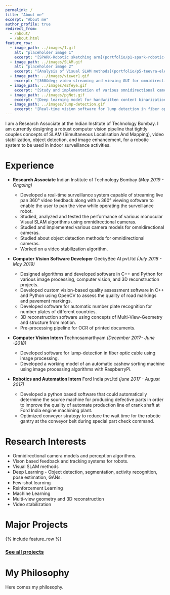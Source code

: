 ```yaml
---
permalink: /
title: "About me"
excerpt: "About me"
author_profile: true
redirect_from: 
  - /about/
  - /about.html
feature_row:
  - image_path: ../images/1.gif
    alt: "placeholder image 1"
    excerpt: "[SPARK-Robotic sketching arm](portfolio/p1-spark-robotic-sketching-arm/)"
  - image_path: ../images/SLAM.gif
    alt: "placeholder image 2"
    excerpt: "[Analysis of Visual SLAM methods](portfolio/p5-teevra-electric-car/)"
  - image_path: ../images/viewer1.gif
    excerpt: "[360&deg; video streaming and viewing GUI for omnidirectional camera](portfolio/p1-spark-robotic-sketching-arm/)"
  - image_path: ../images/e2feye.gif
    excerpt: "[Study and implementation of various omnidirectional camera models](portfolio/p2-cashew-sorting-machine/)"
  - image_path: ../images/pgNet.gif
    excerpt: "[Deep learning model for handwritten content binarization](portfolio/p2-cashew-sorting-machine/)"
  - image_path: ../images/lump-detection.gif
    excerpt: "[Real-time vision software for lump detection in fiber optic cables](portfolio/p2-cashew-sorting-machine/)"
---
```

I am a Research Associate at the Indian Institute of Technology Bombay. I am currently designing a robust computer vision pipeline that tightly couples concepts of SLAM (Simultaneous Localisation And Mapping), video stabilization, object detection, and image enhancement, for a robotic system to be used in indoor surveillance activities. 


Experience
==========
- **Research Associate** Indian Institute of Technology Bombay *(May 2019 - Ongoing)* 
  - Developed a real-time surveillance system capable of streaming live pan 360&deg; video feedback along with a 360&deg; viewing software to enable the user to pan the view while operating the surveillance robot.
  - Studied, analyzed and tested the performance of various monocular Visual SLAM algorithms using omnidirectional cameras.
  - Studied and implemented various camera models for omnidirectional cameras.
  - Studied about object detection methods for omnidirectional cameras.
  - Worked on a video stabilization algorithm.

- **Computer Vision Software Developer** GeekyBee AI pvt.ltd *(July 2018 - May 2019)*
  - Designed algorithms and developed software in C++ and Python for various image processing, computer vision, and 3D reconstruction projects.
  - Developed custom vision-based quality assessment software in C++ and Python using OpenCV to assess the quality of road markings and pavement markings.
  - Developed software for automatic number plate recognition for number plates of different countries.
  - 3D reconstruction software using concepts of Multi-View-Geometry and structure from motion.
  - Pre-processing pipeline for OCR of printed documents.

- **Computer Vision Intern** Technosamarthyam *(December 2017- June -2018)*
  - Developed software for lump-detection in fiber optic cable using image processing.
  - Developed a working model of an automatic cashew sorting machine using image processing algorithms with RaspberryPi.

- **Robotics and Automation Intern** Ford India pvt.ltd *(june 2017 - August 2017)*
  - Developed a python based software that could automatically determine the source machine for producing defective parts in order to improve the quality of automate production line of crank shaft at
Ford India engine machining plant.
  - Optimized conveyor strategy to reduce the wait time for the robotic gantry at the
conveyor belt during special part check command.

Research Interests
==================
- Omnidirectional camera models and perception algorithms.
- Vison based feedback and tracking systems for robots.
- Visual SLAM methods 
- Deep Learning - Object detection, segmentation, activity recognition, pose estimation, GANs.
- Few-shot learning 
- Reinforcement Learning
- Machine Learning
- Multi-view geometry and 3D reconstruction
- Video stabilization 


Major Projects
==============

{% include feature_row %}

### [See all projects](/portfolio.html)



My Philosophy
=============
Here comes my philosophy.


